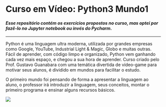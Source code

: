 # Curso em Vídeo: Python3 Mundo1

#### *Esse repositório contém os exercícios propostos no curso, mas optei por fazê-lo no Jupyter notebook ou invés do Pycharm.*

---

Python é uma linguagem ultra moderna, utilizada por grandes empresas como Google, YouTube, Industrial Light & Magic, Globo e muitas outras. Fácil de aprender, com código limpo e organizado, Python vem ganhando cada vez mais espaço, e chegou a sua hora de aprender. Curso criado pelo Prof. Gustavo Guanabara com uma temática divertida de vídeo-game para motivar seus alunos, é dividido em mundos para facilitar o estudo.

O primeiro mundo foi pensando de forma a apresentar a linguagem ao aluno, o professor irá introduzir a linguagem, seus conceitos, montar o primeiro programa e ensinar alguns recursos básicos.

<img src = "https://external-content.duckduckgo.com/iu/?u=https%3A%2F%2Fi.ytimg.com%2Fvi%2FS9uPNppGsGo%2Fmaxresdefault.jpg&f=1&nofb=1" />
